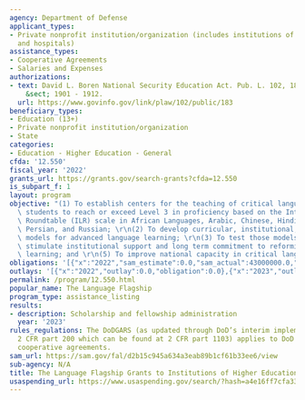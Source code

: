 ```yaml
---
agency: Department of Defense
applicant_types:
- Private nonprofit institution/organization (includes institutions of higher education
  and hospitals)
assistance_types:
- Cooperative Agreements
- Salaries and Expenses
authorizations:
- text: David L. Boren National Security Education Act. Pub. L. 102, 183. 50 U.S.C.
    &sect; 1901 - 1912.
  url: https://www.govinfo.gov/link/plaw/102/public/183
beneficiary_types:
- Education (13+)
- Private nonprofit institution/organization
- State
categories:
- Education - Higher Education - General
cfda: '12.550'
fiscal_year: '2022'
grants_url: https://grants.gov/search-grants?cfda=12.550
is_subpart_f: 1
layout: program
objective: "(1) To establish centers for the teaching of critical languages that enable\
  \ students to reach or exceed Level 3 in proficiency based on the Interagency Language\
  \ Roundtable (ILR) scale in African Languages, Arabic, Chinese, Hindi/Urdu, Korean,\
  \ Persian, and Russian; \r\n(2) To develop curricular, institutional, and instructional\
  \ models for advanced language learning; \r\n(3) To test those models; \r\n(4) To\
  \ stimulate institutional support and long term commitment to reforming language\
  \ learning; and \r\n(5) To improve national capacity in critical languages"
obligations: '[{"x":"2022","sam_estimate":0.0,"sam_actual":43000000.0,"usa_spending_actual":0.0},{"x":"2023","sam_estimate":0.0,"sam_actual":0.0,"usa_spending_actual":0.0},{"x":"2024","sam_estimate":0.0,"sam_actual":0.0,"usa_spending_actual":-8035356.5}]'
outlays: '[{"x":"2022","outlay":0.0,"obligation":0.0},{"x":"2023","outlay":0.0,"obligation":0.0},{"x":"2024","outlay":0.0,"obligation":0.0}]'
permalink: /program/12.550.html
popular_name: The Language Flagship
program_type: assistance_listing
results:
- description: Scholarship and fellowship administration
  year: '2023'
rules_regulations: The DoDGARS (as updated through DoD’s interim implementation of
  2 CFR part 200 which can be found at 2 CFR part 1103) applies to DoD grants and
  cooperative agreements.
sam_url: https://sam.gov/fal/d2b15c945a634a3eab89b1cf61b33ee6/view
sub-agency: N/A
title: The Language Flagship Grants to Institutions of Higher Education
usaspending_url: https://www.usaspending.gov/search/?hash=a4e16ff7cfa338aeb4d72a00cce56341
---
```

